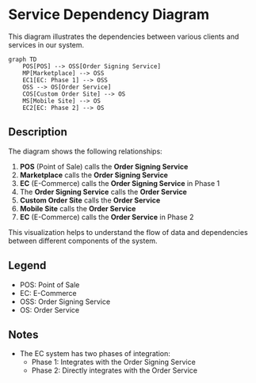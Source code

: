 # Service Dependency Diagram

This diagram illustrates the dependencies between various clients and services in our system.

```mermaid
graph TD
    POS[POS] --> OSS[Order Signing Service]
    MP[Marketplace] --> OSS
    EC1[EC: Phase 1] --> OSS
    OSS --> OS[Order Service]
    COS[Custom Order Site] --> OS
    MS[Mobile Site] --> OS
    EC2[EC: Phase 2] --> OS
```

## Description

The diagram shows the following relationships:

1. **POS** (Point of Sale) calls the **Order Signing Service**
2. **Marketplace** calls the **Order Signing Service**
3. **EC** (E-Commerce) calls the **Order Signing Service** in Phase 1
4. The **Order Signing Service** calls the **Order Service**
5. **Custom Order Site** calls the **Order Service**
6. **Mobile Site** calls the **Order Service**
7. **EC** (E-Commerce) calls the **Order Service** in Phase 2

This visualization helps to understand the flow of data and dependencies between different components of the system.

## Legend

- POS: Point of Sale
- EC: E-Commerce
- OSS: Order Signing Service
- OS: Order Service

## Notes

- The EC system has two phases of integration:
  - Phase 1: Integrates with the Order Signing Service
  - Phase 2: Directly integrates with the Order Service
